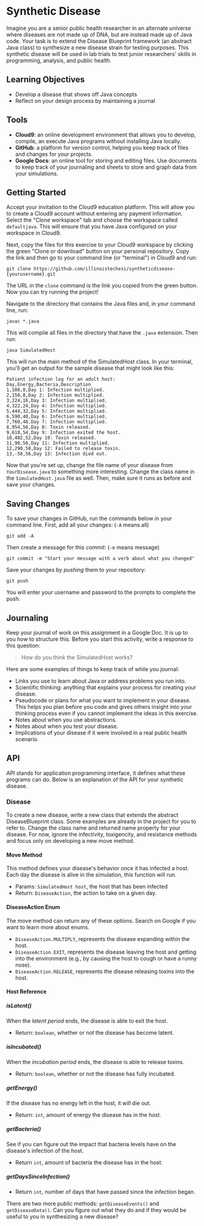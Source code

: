 # Synthetic Disease
Imagine you are a senior public health researcher in an alternate universe where diseases are not made up of DNA, but are instead made up of Java code.
Your task is to extend the Disease Blueprint framework (an abstract Java class) to synthesize a new disease strain for testing purposes. This synthetic disease will be used in lab trials to test junior researchers' skills in programming, analysis, and public health.

## Learning Objectives
- Develop a disease that shows off Java concepts
- Reflect on your design process by maintaining a journal

## Tools
- **Cloud9**: an online development environment that allows you to develop, compile, an execute Java programs without installing Java locally.
- **GitHub**: a platform for version control, helping you keep track of files and changes for your projects.
- **Google Docs**: an online tool for storing and editing files. Use documents to keep track of your journaling and sheets to store and graph data from your simulations.

## Getting Started
Accept your invitation to the Cloud9 education platform. This will allow you to create a Cloud9 account without entering any payment information. Select the "Clone workspace" tab and choose the workspace called `defaultjava`. This will ensure that you have Java configured on your workspace in Cloud9.

Next, copy the files for this exercise to your Cloud9 workspace by clicking the green "Clone or download" button on your personal repository. Copy the link and then go to your command line (or "terminal") in Cloud9 and run:

```
git clone https://github.com/illinoistechesi/syntheticdisease-{yourusername}.git
```

The URL in the `clone` command is the link you copied from the green button. Now you can try running the project!

Navigate to the directory that contains the Java files and, in your command line, run:
```
javac *.java
```
This will compile all files in the directory that have the `.java` extension. Then run:
```
java SimulatedHost
```
This will run the main method of the SimulatedHost class. In your terminal, you'll get an output for the sample disease that might look like this:
```
Patient infection log for an adult host:
Day,Energy,Bacteria,Description
1,100,0,Day 1: Infection multiplied.
2,150,8,Day 2: Infection multiplied.
3,224,16,Day 3: Infection multiplied.
4,322,24,Day 4: Infection multiplied.
5,444,32,Day 5: Infection multiplied.
6,590,40,Day 6: Infection multiplied.
7,760,48,Day 7: Infection multiplied.
8,954,56,Day 8: Toxin released.
9,618,54,Day 9: Infection exited the host.
10,402,52,Day 10: Toxin released.
11,90,50,Day 11: Infection multiplied.
12,290,58,Day 12: Failed to release toxin.
13,-58,56,Day 13: Infection died out.
```
Now that you're set up, change the file name of your disease from `YourDisease.java` to something more interesting. Change the class name in the `SimulatedHost.java` file as well. Then, make sure it runs as before and save your changes.

## Saving Changes
To save your changes in GitHub, run the commands below in your command line. First, add all your changes: (`-A` means all)
```
git add -A
```
Then create a message for this *commit*: (`-m` means message)
```
git commit -m "Start your message with a verb about what you changed"
```
Save your changes by *pushing* them to your repository:
```
git push
```
You will enter your username and password to the prompts to complete the push.

## Journaling
Keep your journal of work on this assignment in a Google Doc. It is up to you how to structure this. Before you start this activity, write a response to this question:

> How do you think the SimulatedHost works?

Here are some examples of things to keep track of while you journal:
- Links you use to learn about Java or address problems you run into.
- Scientific thinking: anything that explains your process for creating your disease.
- Pseudocode or plans for what you want to implement in your disease. This helps you plan before you code and gives others insight into your thinking process even if you cannot implement the ideas in this exercise.
- Notes about when you use abstractions.
- Notes about when you test your disease.
- Implications of your disease if it were involved in a real public health scenario.

## API
API stands for application programming interface, it defines what these programs can do. Below is an explanation of the API for your synthetic disease.

### Disease
To create a new disease, write a new class that extends the abstract DiseaseBlueprint class. Some examples are already in the project for you to refer to. Change the class name and returned name property for your disease. For now, ignore the infectivity, toxigencity, and resistance methods and focus only on developing a new move method.

#### Move Method
This method defines your disease's behavior once it has infected a host. Each day the disease is alive in the simulation, this function will run.
- Params: `SimulatedHost host`, the host that has been infected
- Return: `DiseaseAction`, the action to take on a given day.

#### DiseaseAction Enum
The move method can return any of these options. Search on Google if you want to learn more about enums.
- `DiseaseAction.MULTIPLY`, represents the disease expanding within the host.
- `DiseaseAction.EXIT`, represents the disease leaving the host and getting into the environment (e.g., by causing the host to cough or have a runny nose).
- `DiseaseAction.RELEASE`, represents the disease releasing toxins into the host.

#### Host Reference

##### isLatent()
When the *latent period* ends, the disease is able to exit the host.
- Return: `boolean`, whether or not the disease has become latent.

##### isIncubated()
When the *incubation period* ends, the disease is able to release toxins.
- Return: `boolean`, whether or not the disease has fully incubated.

##### getEnergy()
If the disease has no energy left in the host, it will die out.
- Return: `int`, amount of energy the disease has in the host.

##### getBacteria()
See if you can figure out the impact that bacteria levels have on the disease's infection of the host.
- Return `int`, amount of bacteria the disease has in the host.

##### getDaysSinceInfection()
- Return `int`, number of days that have passed since the infection began.

There are two more public methods: `getDiseaseEvents()` and `getDiseaseData()`. Can you figure out what they do and if they would be useful to you in synthesizing a new disease?
